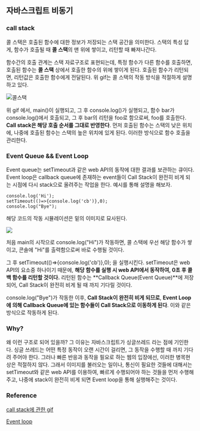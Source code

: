 ## 자바스크립트 비동기



### call stack

콜 스택은 호출된 함수에 대한 정보가 저장되는 스택 공간을 의미한다. 스택의 특성 답게, 함수가 호출될 때 **콜 스택**의 맨 위에 쌓이고, 리턴할 때 빠져나간다. 

함수간의 호출 관계는 스택 자료구조로 표현되는데, 특정 함수가 다른 함수를 호출하면, 호출된 함수는 **콜 스택** 상에서 호출한 함수의 위에 쌓이게 된다. 호출된 함수가 리턴되면, 리턴값은 호출한 함수에게 전달된다. 위 gif는 콜 스택의 작동 방식을 적절하게 설명하고 있다. 

![콜스택](https://miro.medium.com/max/675/1*E3zTWtEOiDWw7d0n7Vp-mA.gif)

위 gif 에서, main()이 실행되고, 그 후 console.log()가 실행되고, 함수 bar가 console.log()에서 호출되고, 그 후 bar의 리턴을 foo로 함으로써, foo를 호출한다. **Call stack은 해당 호출 순서를 그대로 반영한다**. 먼저 호출된 함수는 스택의 낮은 위치에, 나중에 호출된 함수는 스택의 높은 위치에 있게 된다. 이러한 방식으로 함수 호출을 관리한다.

### Event Queue && Event Loop

Event queue는 setTimeout과 같은 web API의 동작에 대한 결과를 보관하는 큐이다. Event loop은 callback queue에 존재하는 event들이 Call Stack이 완전히 비게 되는 시점에 다시 stack으로 올려주는 작업을 한다. 예시를 통해 설명을 해보자.

```javascript=
console.log('Hi');
setTimeout(()=>{console.log('cb')},0);
console.log("Bye");
```

해당 코드의 작동 시뮬레이션은 밑의 이미지로 묘사된다.

![](https://miro.medium.com/max/1400/1*TozSrkk92l8ho6d8JxqF_w.gif)

처음 main의 시작으로 console.log("Hi")가 작동하면, 콜 스택에 우선 해당 함수가 쌓이고, 콘솔에 "Hi"를 출력함으로써 바로 수행될 것이다.

그 후 setTimeout(()=>{console.log('cb')},0); 을 실행시킨다. setTimeout은 web API의 요소중 하나이기 때문에, **해당 함수를 실행 시 web API에서 동작하여, 0초 후 콜백 함수를 리턴할 것이다.** 리턴된 함수는 **Callback Queue(Event Queue)**에 저장되어, Call Stack이 완전히 비게 될 때 까지 기다릴 것이다.

console.log("Bye")가 작동한 이후,  **Call Stack이 완전히 비게 되므로**, **Event Loop에 의해 Callback Queue에 있는 함수들이 Call Stack으로 이동하게 된다**. 이와 같은 방식으로 작동하게 된다.

### Why?

왜 이런 구조로 되어 있을까? 그 이유는 자바스크립트가 싱글쓰레드 라는 점에 기인한다. 싱글 쓰레드는 어떤 특정 동작이 오랜 시간이 걸리면, 그 동작을 수행할 때 까지 기다려 주어야 한다. 그러나 빠른 반응과 동작을 필요로 하는 웹의 입장에선, 이러한 병목현상은 적절하지 않다. 그래서 이미지를 불러오는 일이나, 통신이 필요한 것들에 대해서는 setTimeout와 같은 web API를 이용하여, 빠르게 수행되어야 하는 것들을 먼저 수행해주고, 나중에 stack이 완전히 비게 되면 Event loop을 통해 실행해주는 것이다. 



### Reference

[call stack에 관한 gif](https://medium.com/@gaurav.pandvia/understanding-javascript-function-executions-tasks-event-loop-call-stack-more-part-1-5683dea1f5ec)

[Event loop]([https://engineering.huiseoul.com/%EC%9E%90%EB%B0%94%EC%8A%A4%ED%81%AC%EB%A6%BD%ED%8A%B8%EB%8A%94-%EC%96%B4%EB%96%BB%EA%B2%8C-%EC%9E%91%EB%8F%99%ED%95%98%EB%8A%94%EA%B0%80-%EC%9D%B4%EB%B2%A4%ED%8A%B8-%EB%A3%A8%ED%94%84%EC%99%80-%EB%B9%84%EB%8F%99%EA%B8%B0-%ED%94%84%EB%A1%9C%EA%B7%B8%EB%9E%98%EB%B0%8D%EC%9D%98-%EB%B6%80%EC%83%81-async-await%EC%9D%84-%EC%9D%B4%EC%9A%A9%ED%95%9C-%EC%BD%94%EB%94%A9-%ED%8C%81-%EB%8B%A4%EC%84%AF-%EA%B0%80%EC%A7%80-df65ffb4e7e](https://engineering.huiseoul.com/자바스크립트는-어떻게-작동하는가-이벤트-루프와-비동기-프로그래밍의-부상-async-await을-이용한-코딩-팁-다섯-가지-df65ffb4e7e))

